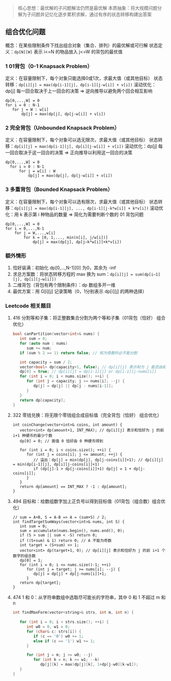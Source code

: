 > 核心思想：最优解的子问题解法仍然是最优解
> 本质抽象：将大规模问题分解为子问题并记忆化逐步累积求解，通过有序的状态转移构建出答案
## 组合优化问题
概念：在某些限制条件下找出组合对象（集合、排列）的最优解或可行解
状态定义：`dp[N][W]` 表示 i<=N 的物品放入 j<=W 的背包的最优值 

### 1 01背包（0-1 Knapsack Problem）
定义：在容量限制下，每个对象只能选择0或1次，求最大值（或其他目标）
状态转移：`dp[i][j] = max(dp[i-1][j], dp[i-1][j-w[i]] + v[i])`
滚动优化：dp[j] 每一回合取决于上一回合的决策 => 逆向推导以避免两个回合相互影响
```
dp[0,...,W] = 0
for i = 0 : N-1
   for j = W : w[i]
       dp[j] = max(dp[j], dp[j-w[i]] + v[i])
```

### 2 完全背包（Unbounded Knapsack Problem）
定义：在容量限制下，每个对象可以选无限次，求最大值（或其他目标）
状态转移：`dp[i][j] = max(dp[i-1][j], dp[i][j-w[i]] + v[i])`
滚动优化：dp[j] 每一回合取决于这一回合的决策 => 正向推导以利用这一回合的决策
```
dp[0,...,W] = 0
  for i = 0 : N-1
      for j = w[i] : W
          dp[j] = max(dp[j], dp[j-w[i]] + v[i])
```

### 3 多重背包（Bounded Knapsack Problem）
定义：在容量限制下，每个对象可以选有限次，求最大值（或其他目标）
状态转移：`dp[i][j] = max(dp[i-1][j], ..., dp[i-1][j-k*w[i]] + k*v[i])`
滚动优化：用 k 表示第 i 种物品的数量 => 简化为需要判断个数的 01 背包问题
```
dp[0,...,W] = 0
for i = 0,...,N-1
    for j = W,...,w[i]
        for k = [0, 1,..., min(n[i], j/w[i])]
            dp[j] = max(dp[j], dp[j−k*w[i]]+k*v[i])
```

### 额外情形
1. 恰好装满：初始化 dp[0,...,N-1][0] 为0，其余为 -inf
2. 求总方案数：将状态转移方程的 max 换为 sum：`dp[i][j] = sum(dp[i−1][j], dp[i][j−w[i]])`
3. 二维背包（背包有两个限制条件）：dp 数组多开一维
4. 最优方案：用 G[i][j] 记录策略（0，1分别表示 dp[i][j] 的两种选择）

### Leetcode 相关题目
1. 416 分割等和子集：将正整数集合分割为两个等和子集（01背包（恰好） 组合优化）
   ```cpp
   bool canPartition(vector<int>& nums) {
      int sum = 0;
      for (auto num : nums)
         sum += num;
      if (sum % 2 == 1) return false; // 和为奇数时必不能分割
   
      int capacity = sum / 2;
      vector<bool> dp(capacity+1, false); // dp[i][j] 表示和为 j 能否由前 i+1 个数字恰好得到
      dp[0] = true; // dp[i][j] = dp[i-1][j] or dp[i-1][j-nums[i]]
      for (int i = 0; i < nums.size(); ++i) {
         for (int j = capacity; j >= nums[i]; --j) {
            dp[j] = dp[j] || dp[j - nums[i-1]];
         }
      }
      return dp[capacity];
   }
   ```
2. 322 零钱兑换：将无限个零钱组合成目标值（完全背包（恰好） 组合优化）
   ```
   int coinChange(vector<int>& coins, int amount) {
      vector<int> dp(amount+1, INT_MAX); // dp[i][j] 表示和恰好为 j 的前 i+1 种硬币的最少个数
      dp[0] = 0; // 面值 0 恰好由 0 种硬币得到
   
      for (int i = 0; i < coins.size(); ++i) {
         for (int j = coins[i]; j <= amount; ++j) {
            // 溢出：dp[j] = min(dp[j], dp[j-coins[i]]+1); // dp[i][j] = min(dp[i-1][j], dp[i][j-coins[i]]+1)
            if (dp[j]-1 > dp[j-coins[i]]+1) dp[j] = 1 + dp[j-coins[i]];
         }
      }
      return dp[amount] == INT_MAX ? -1 : dp[amount];
   }
   ```
3. 494 目标和：给数组数字加上正负号以得到目标值（01背包（组合数）组合优化）
   ```
   // sum = A+B, S = A-B => A = (sum+S) / 2;
   int findTargetSumWays(vector<int>& nums, int S) {
      int sum = 0;
      sum = accumulate(nums.begin(), nums.end(), 0);
      if (S > sum || sum < -S) return 0;
      if ((S+sum) & 1) return 0; // A 不能为奇数
      int target = (S+sum) >> 1;
      vector<int> dp(target+1, 0); // dp[i][j] 表示和恰好为 j 的前 i+1 个数字的组合数
      dp[0] = 1;
      for (int i = 0; i <= nums.size()-1; ++i)
         for (int j = target; j >= nums[i]; --j) {
            dp[j] = dp[j] + dp[j-nums[i]]+1;
         }
      return dp[target];
   }
   ```
4. 474 1 和 0：从字符串数组中选取尽可能长的字符串，其中 0 和 1 不超过 m 和 n
   ```cpp
   int findMaxForm(vector<string>& strs, int m, int n) {
      
      for (int i = 0; i < strs.size(); ++i) {
         int w0 = 0, w1 = 0;
         for (char& c: strs[i]) {
            if (c == '0') w0 += 1;
            else if (c == '1') w1 += 1;
         }
   
         for (int j = m; j >= w0; --j)
            for (int k = n; k >= w1; --k)
               dp[j][k] = max(dp[j][k], 1+dp[j-w0][k-w1]);
      }
   }
   ```


